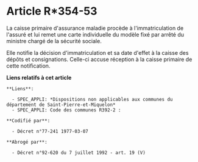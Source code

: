 # Article R*354-53

La caisse primaire d'assurance maladie procède à l'immatriculation de l'assuré et lui remet une carte individuelle du modèle
fixé par arrêté du ministre chargé de la sécurité sociale.

Elle notifie la décision d'immatriculation et sa date d'effet à la caisse des dépôts et consignations. Celle-ci accuse
réception à la caisse primaire de cette notification.

**Liens relatifs à cet article**

	**Liens**:

	  - SPEC_APPLI: *Dispositions non applicables aux communes du département de Saint-Pierre-et-Miquelon*
	  - SPEC_APPLI: Code des communes R392-2 :

	**Codifié par**:

	  - Décret n°77-241 1977-03-07

	**Abrogé par**:

	  - Décret n°92-620 du 7 juillet 1992 - art. 19 (V)
